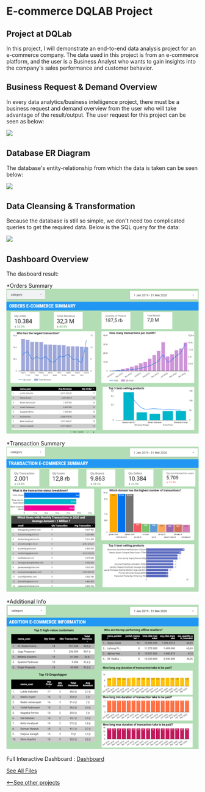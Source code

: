 # E-commerce DQLAB Project

## Project at DQLab
In this project, I will demonstrate an end-to-end data analysis project for an e-commerce company. The data used in this project is from an e-commerce platform, and the user is a Business Analyst who wants to gain insights into the company's sales performance and customer behavior.

## Business Request & Demand Overview
In every data analytics/business inteliigence project, there must be a business request and demand overview from the user who will take advantage of the result/output. The user request for this project can be seen as below:


![](/images/bizreq.png)

## Database ER Diagram
The database's entity-relationship from which the data is taken can be seen below:

![](/images/ecommerce_edr.png)

## Data Cleansing & Transformation
Because the database is still so simple, we don't need too complicated queries to get the required data. Below is the SQL query for the data:

![](/images/SQL1.jpeg)


## Dashboard Overview
The dasboard result:

*Orders Summary
![](/images/orders.png)

*Transaction Summary
![](/images/transaction.png)

*Additional Info
![](/images/addition.png)

Full Interactive Dashboard : [Dashboard](https://lookerstudio.google.com/reporting/697a06e3-abec-4225-a26b-3b632cfc71c2)

[See All Files](https://github.com/mzfuadi97/dqlab-ecommerce.git)

[<--See other projects](https://mzfuadi97.github.io/#[object%20Object])
